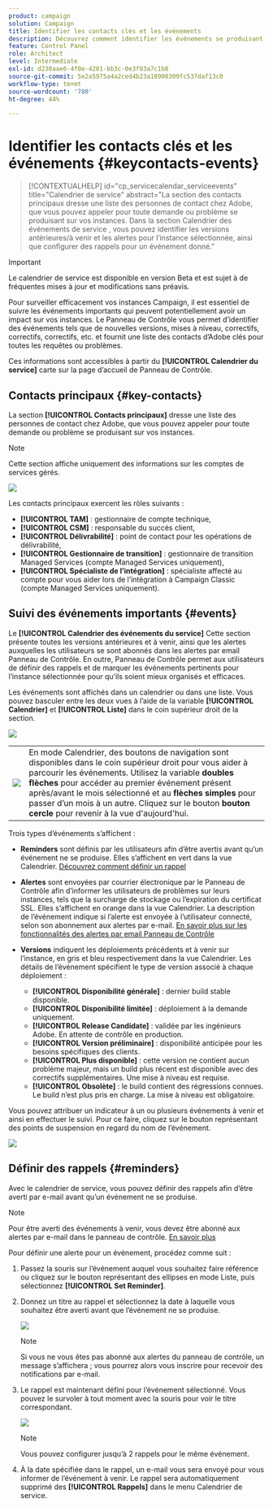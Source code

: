 ```yaml
---
product: campaign
solution: Campaign
title: Identifier les contacts clés et les événements
description: Découvrez comment identifier les événements se produisant sur vos instances et les contacts principaux chez Adobe.
feature: Control Panel
role: Architect
level: Intermediate
exl-id: d230aae6-4f0e-4201-bb3c-0e3f83a7c1b8
source-git-commit: 5e2a5975a4a2ced4b23a18900309fc537daf13c0
workflow-type: tm+mt
source-wordcount: '780'
ht-degree: 44%

---
```


# Identifier les contacts clés et les événements {#keycontacts-events}

>[!CONTEXTUALHELP]
>id="cp_servicecalendar_serviceevents"
>title="Calendrier de service"
>abstract="La section des contacts principaux dresse une liste des personnes de contact chez Adobe, que vous pouvez appeler pour toute demande ou problème se produisant sur vos instances. Dans la section Calendrier des événements de service , vous pouvez identifier les versions antérieures/à venir et les alertes pour l’instance sélectionnée, ainsi que configurer des rappels pour un événement donné."

>[!IMPORTANT]
>
>Le calendrier de service est disponible en version Beta et est sujet à de fréquentes mises à jour et modifications sans préavis.

Pour surveiller efficacement vos instances Campaign, il est essentiel de suivre les événements importants qui peuvent potentiellement avoir un impact sur vos instances. Le Panneau de Contrôle vous permet d’identifier des événements tels que de nouvelles versions, mises à niveau, correctifs, correctifs, correctifs, etc. et fournit une liste des contacts d’Adobe clés pour toutes les requêtes ou problèmes.

Ces informations sont accessibles à partir du **[!UICONTROL Calendrier du service]** carte sur la page d’accueil de Panneau de Contrôle.

## Contacts principaux {#key-contacts}

La section **[!UICONTROL Contacts principaux]** dresse une liste des personnes de contact chez Adobe, que vous pouvez appeler pour toute demande ou problème se produisant sur vos instances.

>[!NOTE]
>
>Cette section affiche uniquement des informations sur les comptes de services gérés.

![](assets/service-events-contacts.png)

Les contacts principaux exercent les rôles suivants :

* **[!UICONTROL TAM]** : gestionnaire de compte technique,
* **[!UICONTROL CSM]** : responsable du succès client,
* **[!UICONTROL Délivrabilité]** : point de contact pour les opérations de délivrabilité,
* **[!UICONTROL Gestionnaire de transition]** : gestionnaire de transition Managed Services (compte Managed Services uniquement),
* **[!UICONTROL Spécialiste de l’intégration]** : spécialiste affecté au compte pour vous aider lors de l’intégration à Campaign Classic (compte Managed Services uniquement).

## Suivi des événements importants {#events}

Le **[!UICONTROL Calendrier des événements du service]** Cette section présente toutes les versions antérieures et à venir, ainsi que les alertes auxquelles les utilisateurs se sont abonnés dans les alertes par email Panneau de Contrôle. En outre, Panneau de Contrôle permet aux utilisateurs de définir des rappels et de marquer les événements pertinents pour l’instance sélectionnée pour qu’ils soient mieux organisés et efficaces.

Les événements sont affichés dans un calendrier ou dans une liste. Vous pouvez basculer entre les deux vues à l’aide de la variable **[!UICONTROL Calendrier]** et **[!UICONTROL Liste]** dans le coin supérieur droit de la section.

![](assets/service-events-calendar.png)

<table><tr style="border: 0;">
<td><img src="assets/do-not-localize/nav-buttons.png">
</td><td>En mode Calendrier, des boutons de navigation sont disponibles dans le coin supérieur droit pour vous aider à parcourir les événements. Utilisez la variable <b>doubles flèches</b> pour accéder au premier événement présent après/avant le mois sélectionné et au <b>flèches simples</b> pour passer d’un mois à un autre. Cliquez sur le bouton <b>bouton cercle</b> pour revenir à la vue d'aujourd'hui.</td>
</tr></table>

Trois types d’événements s’affichent :

* **Reminders** sont définis par les utilisateurs afin d’être avertis avant qu’un événement ne se produise. Elles s’affichent en vert dans la vue Calendrier. [Découvrez comment définir un rappel](#reminders)
* **Alertes** sont envoyées par courrier électronique par le Panneau de Contrôle afin d’informer les utilisateurs de problèmes sur leurs instances, tels que la surcharge de stockage ou l’expiration du certificat SSL. Elles s’affichent en orange dans la vue Calendrier. La description de l’événement indique si l’alerte est envoyée à l’utilisateur connecté, selon son abonnement aux alertes par e-mail. [En savoir plus sur les fonctionnalités des alertes par email Panneau de Contrôle](../performance-monitoring/using/email-alerting.md)

* **Versions** indiquent les déploiements précédents et à venir sur l’instance, en gris et bleu respectivement dans la vue Calendrier. Les détails de l’événement spécifient le type de version associé à chaque déploiement :

   * **[!UICONTROL Disponibilité générale]** : dernier build stable disponible.
   * **[!UICONTROL Disponibilité limitée]** : déploiement à la demande uniquement.
   * **[!UICONTROL Release Candidate]** : validée par les ingénieurs Adobe. En attente de contrôle en production.
   * **[!UICONTROL Version préliminaire]** : disponibilité anticipée pour les besoins spécifiques des clients.
   * **[!UICONTROL Plus disponible]** : cette version ne contient aucun problème majeur, mais un build plus récent est disponible avec des correctifs supplémentaires. Une mise à niveau est requise.
   * **[!UICONTROL Obsolète]** : le build contient des régressions connues. Le build n’est plus pris en charge. La mise à niveau est obligatoire.

Vous pouvez attribuer un indicateur à un ou plusieurs événements à venir et ainsi en effectuer le suivi. Pour ce faire, cliquez sur le bouton représentant des points de suspension en regard du nom de l’événement.

![](assets/service-events-flag.png)

## Définir des rappels {#reminders}

Avec le calendrier de service, vous pouvez définir des rappels afin d’être averti par e-mail avant qu’un événement ne se produise.

>[!NOTE]
>
>Pour être averti des événements à venir, vous devez être abonné aux alertes par e-mail dans le panneau de contrôle. [En savoir plus](../performance-monitoring/using/email-alerting.md)

Pour définir une alerte pour un événement, procédez comme suit :

1. Passez la souris sur l’événement auquel vous souhaitez faire référence ou cliquez sur le bouton représentant des ellipses en mode Liste, puis sélectionnez **[!UICONTROL Set Reminder]**.

1. Donnez un titre au rappel et sélectionnez la date à laquelle vous souhaitez être averti avant que l’événement ne se produise.

   ![](assets/service-events-set-reminder.png)

   >[!NOTE]
   >
   >Si vous ne vous êtes pas abonné aux alertes du panneau de contrôle, un message s’affichera ; vous pourrez alors vous inscrire pour recevoir des notifications par e-mail.

1. Le rappel est maintenant défini pour l’événement sélectionné. Vous pouvez le survoler à tout moment avec la souris pour voir le titre correspondant.

   ![](assets/service-events-reminder.png)

   >[!NOTE]
   >
   >Vous pouvez configurer jusqu’à 2 rappels pour le même événement.

1. À la date spécifiée dans le rappel, un e-mail vous sera envoyé pour vous informer de l’événement à venir. Le rappel sera automatiquement supprimé des **[!UICONTROL Rappels]** dans le menu Calendrier de service.
